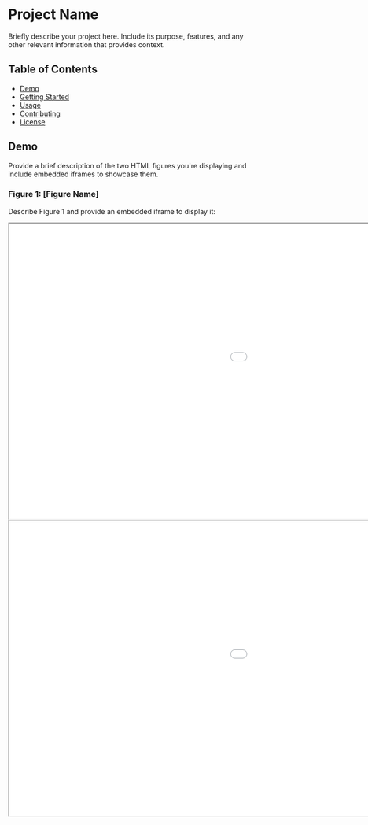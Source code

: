 # Project Name

Briefly describe your project here. Include its purpose, features, and any other relevant information that provides context.

## Table of Contents

- [Demo](#demo)
- [Getting Started](#getting-started)
- [Usage](#usage)
- [Contributing](#contributing)
- [License](#license)

## Demo

Provide a brief description of the two HTML figures you're displaying and include embedded iframes to showcase them.

### Figure 1: [Figure Name]

Describe Figure 1 and provide an embedded iframe to display it:

<iframe src="UpcomingMatchesPredictionFigure.html" width="1500" height="600" scrolling="no"></iframe>


<iframe src="UpcomingMatchesPrediction.html" width="1500" height="600" scrolling="no"></iframe>
